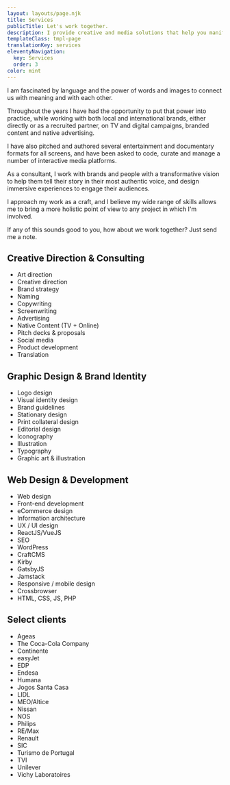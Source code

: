 ```yaml
---
layout: layouts/page.njk
title: Services
publicTitle: Let's work together.
description: I provide creative and media solutions that help you manifest the bigger picture.
templateClass: tmpl-page
translationKey: services
eleventyNavigation:
  key: Services
  order: 3
color: mint
---
```


I am fascinated by language and the power of words and images to connect us with meaning and with each other.

Throughout the years I have had the opportunity to put that power into practice, while working with both local and international brands, either directly or as a recruited partner, on TV and digital campaigns, branded content and native advertising.

I have also pitched and authored several entertainment and documentary formats for all screens, and have been asked to code, curate and manage a number of interactive media platforms.

As a consultant, I work with brands and people with a transformative vision to help them tell their story in their most authentic voice, and design immersive experiences to engage their audiences.

I approach my work as a craft, and I believe my wide range of skills allows me to bring a more holistic point of view to any project in which I'm involved.

If any of this sounds good to you, how about we work together? Just send me a note.

<div class="services__list">

## Creative Direction & Consulting

- Art direction
- Creative direction
- Brand strategy
- Naming
- Copywriting
- Screenwriting
- Advertising
- Native Content (TV + Online)
- Pitch decks & proposals
- Social media
- Product development
- Translation

</div>

<div class="services__list">

## Graphic Design & Brand Identity

- Logo design
- Visual identity design
- Brand guidelines
- Stationary design
- Print collateral design
- Editorial design
- Iconography
- Illustration
- Typography
- Graphic art & illustration

</div>

<div class="services__list">

## Web Design & Development

- Web design
- Front-end development
- eCommerce design
- Information architecture
- UX / UI design
- ReactJS/VueJS
- SEO
- WordPress
- CraftCMS
- Kirby
- GatsbyJS
- Jamstack
- Responsive / mobile design
- Crossbrowser
- HTML, CSS, JS, PHP

</div>

<div class="services__list">

## Select clients

- Ageas
- The Coca-Cola Company
- Continente
- easyJet
- EDP
- Endesa
- Humana
- Jogos Santa Casa
- LIDL
- MEO/Altice
- Nissan
- NOS
- Philips
- RE/Max
- Renault
- SIC
- Turismo de Portugal
- TVI
- Unilever
- Vichy Laboratoires

</div>
